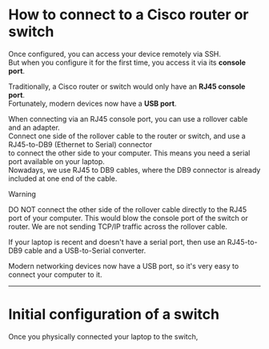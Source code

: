 # How to connect to a Cisco router or switch

Once configured, you can access your device remotely via SSH.  
But when you configure it for the first time, you access it via its **console port**.  

Traditionally, a Cisco router or switch would only have an **RJ45 console port**.  
Fortunately, modern devices now have a **USB port**.  

When connecting via an RJ45 console port, you can use a rollover cable and an adapter.  
Connect one side of the rollover cable to the router or switch, and use a RJ45-to-DB9 (Ethernet to Serial) connector   
to connect the other side to your computer. This means you need a serial port available on your laptop.  
Nowadays, we use RJ45 to DB9 cables, where the DB9 connector is already included at one end of the cable.

>[!warning]
>DO NOT connect the other side of the rollover cable directly to the RJ45 port of your computer.
>This would blow the console port of the switch or router. We are not sending TCP/IP traffic across the rollover cable.

If your laptop is recent and doesn't have a serial port, then use an RJ45-to-DB9 cable and a USB-to-Serial converter.  

Modern networking devices now have a USB port, so it's very easy to connect your computer to it.

---

# Initial configuration of a switch

Once you physically connected your laptop to the switch, 
